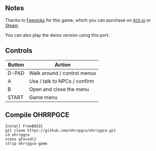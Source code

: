 ## Notes

Thanks to [Feenicks](https://feenicks.itch.io/false-skies) for this game, which you can purchase on [itch.io](https://feenicks.itch.io/false-skies) or [Steam](https://store.steampowered.com/app/1830040/False_Skies)

You can also play the demo version using this port.


## Controls

| Button | Action                       |
| ------ | ---------------------------- |
| D-PAD  | Walk around / control menus  |
| A      | Use / talk to NPCs / confirm |
| B      | Open and close the menu      |
| START  | Game menu                    |


## Compile OHRRPGCE 

```shell
Install FreeBASIC
git clone https://github.com/ohrrpgce/ohrrpgce.git
cd ohrrpgce
scons gfx=sdl2
strip ohrrpgce-game
```
